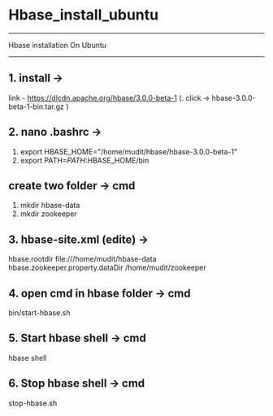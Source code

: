 # Hbase_install_ubuntu
*************************************************
Hbase installation On Ubuntu
*************************************************

## 1. install ->

link - https://dlcdn.apache.org/hbase/3.0.0-beta-1          (. click -> hbase-3.0.0-beta-1-bin.tar.gz )


## 2. nano .bashrc -> 
1. export HBASE_HOME="/home/mudit/hbase/hbase-3.0.0-beta-1"                       
2. export PATH=$PATH:$HBASE_HOME/bin

## create two folder -> cmd
1. mkdir hbase-data
2. mkdir zookeeper
   
## 3. hbase-site.xml (edite) -> 

<configuration>
  <property>
    <name>hbase.rootdir</name>
    <value>file:///home/mudit/hbase-data</value>
  </property>
  <property>
    <name>hbase.zookeeper.property.dataDir</name>
    <value>/home/mudit/zookeeper</value>
  </property>
</configuration>


## 4. open cmd in hbase folder ->  cmd
bin/start-hbase.sh

## 5. Start hbase shell -> cmd
hbase shell

## 6. Stop hbase shell -> cmd
stop-hbase.sh
